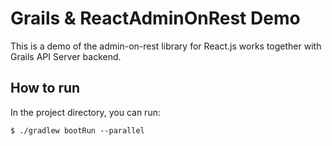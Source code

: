 # Grails & ReactAdminOnRest Demo

This is a demo of the admin-on-rest library for React.js works together with Grails API Server backend.

## How to run

In the project directory, you can run:

```
$ ./gradlew bootRun --parallel
```
